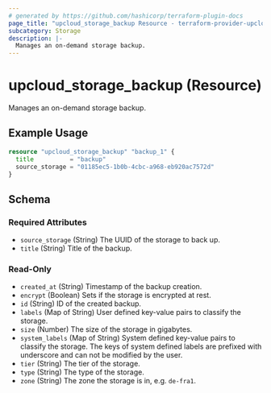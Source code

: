 ```yaml
---
# generated by https://github.com/hashicorp/terraform-plugin-docs
page_title: "upcloud_storage_backup Resource - terraform-provider-upcloud"
subcategory: Storage
description: |-
  Manages an on-demand storage backup.
---
```


# upcloud_storage_backup (Resource)

Manages an on-demand storage backup.

## Example Usage

```terraform
resource "upcloud_storage_backup" "backup_1" {
  title          = "backup"
  source_storage = "01185ec5-1b0b-4cbc-a968-eb920ac7572d"
}
```

<!-- schema generated by tfplugindocs -->
## Schema

### Required Attributes

- `source_storage` (String) The UUID of the storage to back up.
- `title` (String) Title of the backup.

### Read-Only

- `created_at` (String) Timestamp of the backup creation.
- `encrypt` (Boolean) Sets if the storage is encrypted at rest.
- `id` (String) ID of the created backup.
- `labels` (Map of String) User defined key-value pairs to classify the storage.
- `size` (Number) The size of the storage in gigabytes.
- `system_labels` (Map of String) System defined key-value pairs to classify the storage. The keys of system defined labels are prefixed with underscore and can not be modified by the user.
- `tier` (String) The tier of the storage.
- `type` (String) The type of the storage.
- `zone` (String) The zone the storage is in, e.g. `de-fra1`.

